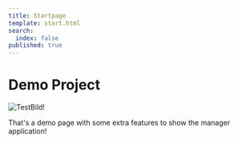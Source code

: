 ```yaml
---
title: Startpage
template: start.html
search:
  index: false
published: true
---
```


# Demo Project

![TestBild!](/media/images/test123.jpg?format=small)

That's a demo page with some extra features to show the manager application!
